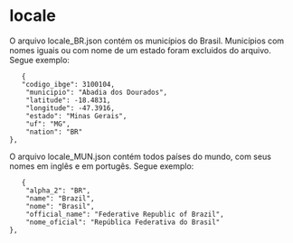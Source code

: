 # locale
 O arquivo locale_BR.json contém os municípios do Brasil. Municípios com nomes iguais ou com nome de um estado foram excluidos do arquivo. 
 Segue exemplo: 

          
       {
       "codigo_ibge": 3100104,
        "municipio": "Abadia dos Dourados",
        "latitude": -18.4831,
        "longitude": -47.3916,
        "estado": "Minas Gerais",
        "uf": "MG",
        "nation": "BR"
    },
  
   O arquivo locale_MUN.json contém todos países do mundo, com seus nomes em inglês e em portugês. 
   Segue exemplo:
   
       {
        "alpha_2": "BR",
        "name": "Brazil",
        "nome": "Brasil",
        "official_name": "Federative Republic of Brazil",
        "nome_oficial": "República Federativa do Brasil"
    },
  
